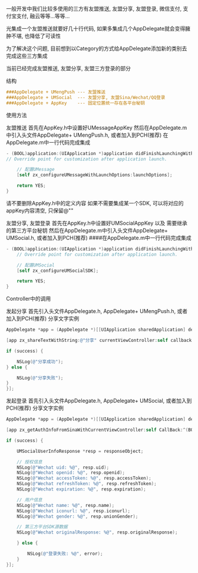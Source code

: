 一般开发中我们比较多使用的三方有友盟推送, 友盟分享, 友盟登录, 微信支付, 支付宝支付, 融云等等...等等...

光集成一个友盟推送就要好几十行代码, 如果多集成几个AppDelegate就会变得臃肿不堪, 也降低了可读性

为了解决这个问题, 目前想到以Category的方式给AppDelegate添加新的类别去完成这些三方集成

当前已经完成友盟推送, 友盟分享, 友盟三方登录的部分

结构
```objective-c
###AppDelegate + UMengPush --- 友盟推送
###AppDelegate + UMSocial  --- 友盟分享, 友盟Sina/Wechat/QQ登录
###AppDelegate + AppKey    --- 固定位置统一存在各平台秘钥
```

使用方法

友盟推送
首先在AppKey.h中设置好UMessageAppKey
然后在AppDelegate.m中引入头文件AppDelegate+ UMengPush.h, 或者加入到PCH(推荐)
在AppDelegate.m中一行代码完成集成
```objective-c
- (BOOL)application:(UIApplication *)application didFinishLaunchingWithOptions:(NSDictionary *)launchOptions {
// Override point for customization after application launch.

    // 配置UMessage
    [self zx_configureUMessageWithLaunchOptions:launchOptions];

    return YES;
}
```

请不要删除AppKey.h中的定义内容
如果不需要集成某一个SDK, 可以将对应的appKey内容清空, 只保留@""

友盟分享, 友盟登录
首先在AppKey.h中设置好UMSocialAppKey 以及 需要继承的第三方平台秘钥
然后在AppDelegate.m中引入头文件AppDelegate+ UMSocial.h, 或者加入到PCH(推荐)
####在AppDelegate.m中一行代码完成集成
```objective-c
- (BOOL)application:(UIApplication *)application didFinishLaunchingWithOptions:(NSDictionary *)launchOptions {
    // Override point for customization after application launch.

    // 配置UMSocial
    [self zx_configureUMSocialSDK];

    return YES;
}
```

Controller中的调用

发起分享
首先引入头文件AppDelegate.h, AppDelegate+ UMengPush.h, 或者加入到PCH(推荐)
分享文字实例
```objective-c
AppDelegate *app = (AppDelegate *)[[UIApplication sharedApplication] delegate];

[app zx_shareTextWithString:@"分享" currentViewController:self callback:^(BOOL success, id responseObject, NSError *error) {

if (success) {

    NSLog(@"分享成功");
} else {

    NSLog(@"分享失败");
}
}];
```

发起登录
首先引入头文件AppDelegate.h, AppDelegate+ UMSocial, 或者加入到PCH(推荐)
分享文字实例
```objective-c
AppDelegate *app = (AppDelegate *)[[UIApplication sharedApplication] delegate];

[app zx_getAuthInfoFromSinaWithCurrentViewController:self CallBack:^(BOOL success, id responseObject, NSError *error) {

if (success) {

    UMSocialUserInfoResponse *resp = responseObject;

    // 授权信息
    NSLog(@"Wechat uid: %@", resp.uid);
    NSLog(@"Wechat openid: %@", resp.openid);
    NSLog(@"Wechat accessToken: %@", resp.accessToken);
    NSLog(@"Wechat refreshToken: %@", resp.refreshToken);
    NSLog(@"Wechat expiration: %@", resp.expiration);

    // 用户信息
    NSLog(@"Wechat name: %@", resp.name);
    NSLog(@"Wechat iconurl: %@", resp.iconurl);
    NSLog(@"Wechat gender: %@", resp.unionGender);

    // 第三方平台SDK源数据
    NSLog(@"Wechat originalResponse: %@", resp.originalResponse);

    } else {

        NSLog(@"登录失败: %@", error);
    }
}];
```


